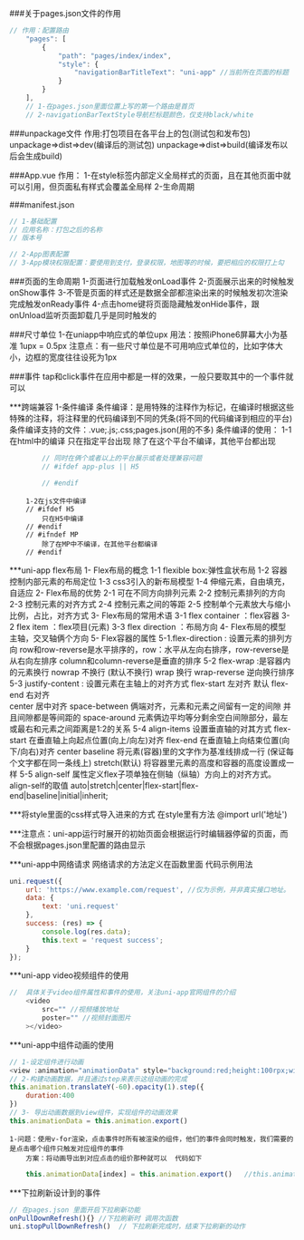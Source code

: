 ###关于pages.json文件的作用
```js
// 作用：配置路由
	"pages": [
		{
			"path": "pages/index/index",
			"style": {
				"navigationBarTitleText": "uni-app" //当前所在页面的标题
			}
		}
	],
	// 1-在pages.json里面位置上写的第一个路由是首页
    // 2-navigationBarTextStyle导航栏标题颜色，仅支持black/white
```

###unpackage文件
作用:打包项目在各平台上的包(测试包和发布包)
unpackage=>dist=>dev(编译后的测试包)
unpackage=>dist=>build(编译发布以后会生成build)

###App.vue
作用：
    1-在style标签内部定义全局样式的页面，且在其他页面中就可以引用，但页面私有样式会覆盖全局样
    2-生命周期

###manifest.json
```js
// 1-基础配置
// 应用名称：打包之后的名称
// 版本号

// 2-App图表配置
// 3-App模块权限配置：要使用到支付，登录权限，地图等的时候，要把相应的权限打上勾
```

###页面的生命周期
1-页面进行加载触发onLoad事件
2-页面展示出来的时候触发onShow事件
3-不管是页面的样式还是数据全部都渲染出来的时候触发初次渲染完成触发onReady事件
4-点击home键将页面隐藏触发onHide事件，跟onUnload监听页面卸载几乎是同时触发的


###尺寸单位
1-在uniapp中响应式的单位upx
	用法：按照iPhone6屏幕大小为基准 1upx = 0.5px
	注意点：有一些尺寸单位是不可用响应式单位的，比如字体大小，边框的宽度往往设死为1px

###事件
tap和click事件在应用中都是一样的效果，一般只要取其中的一个事件就可以


***跨端兼容
	1-条件编译
	条件编译：是用特殊的注释作为标记，在编译时根据这些特殊的注释，将注释里的代码编译到不同的凭条(将不同的代码编译到相应的平台)
	条件编译支持的文件：.vue;.js;.css;pages.json(用的不多)
	条件编译的使用：
		1-1在html中的编译
		<!-- #ifdef app-plus -->
			只在指定平台出现
		<!-- #endif -->
		<!-- #ifndef app-plus -->
			除了在这个平台不编译，其他平台都出现
		<!-- #endif -->
```js
		// 同时在俩个或者以上的平台展示或者处理兼容问题
		// #ifdef app-plus || H5

		// #endif
```
		1-2在js文件中编译
		// #ifdef H5
			只在H5中编译
		// #endif
		// #ifndef MP
			除了在MP中不编译，在其他平台都编译
		// #endif

***uni-app flex布局
	1- Flex布局的概念
		1-1 flexible box:弹性盒状布局
		1-2 容器控制内部元素的布局定位
		1-3 css3引入的新布局模型
		1-4 伸缩元素，自由填充，自适应
	2- Flex布局的优势
		2-1 可在不同方向排列元素
		2-2 控制元素排列的方向
		2-3 控制元素的对齐方式
		2-4 控制元素之间的等距
		2-5 控制单个元素放大与缩小比例，占比，对齐方式
	 3- Flex布局的常用术语
	 	3-1 flex container ：flex容器
		3-2 flex item ：flex项目(元素)
		3-3 flex direction ：布局方向
	4- Flex布局的模型
		主轴，交叉轴俩个方向
	5- Flex容器的属性
		5-1.flex-direction : 设置元素的排列方向
			row和row-reverse是水平排序的，row：水平从左向右排序，row-reverse是从右向左排序
			column和column-reverse是垂直的排序
		5-2 flex-wrap :是容器内的元素换行
				nowrap 不换行 (默认不换行)
				wrap 换行	
				wrap-reverse 逆向换行排序
		5-3 justify-content : 设置元素在主轴上的对齐方式
				flex-start 左对齐 默认
				flex-end   右对齐	
				center	   居中对齐
				space-between 俩端对齐，元素和元素之间留有一定的间隙 并且间隙都是等间距的
				space-around  元素俩边平均等分剩余空白间隙部分，最左或最右和元素之间距离是1:2的关系
		5-4 align-items 设置垂直轴的对其方式
				flex-start	在垂直轴上向起点位置(向上/向左)对齐
				flex-end	在垂直轴上向结束位置(向下/向右)对齐
				center
				baseline  将元素(容器)里的文字作为基准线排成一行 (保证每个文字都在同一条线上)
				stretch(默认) 将容器里元素的高度和容器的高度设置成一样
		5-5 align-self 属性定义flex子项单独在侧轴（纵轴）方向上的对齐方式。
					align-self的取值 auto|stretch|center|flex-start|flex-end|baseline|initial|inherit;
		

***将style里面的css样式导入进来的方式 在style里有方法
	@import url('地址')

***注意点：uni-app运行时展开的初始页面会根据运行时编辑器停留的页面，而不会根据pages.json里配置的路由显示

***uni-app中网络请求
	网络请求的方法定义在函数里面
	代码示例用法
```js
uni.request({
    url: 'https://www.example.com/request', //仅为示例，并非真实接口地址。
    data: {
        text: 'uni.request'
    },
    success: (res) => {
        console.log(res.data);
        this.text = 'request success';                
    }
});
```

***uni-app video视频组件的使用
```js
// 	具体关于video组件属性和事件的使用，关注uni-app官网组件的介绍
	<video
		src="" //视频播放地址
		poster="" //视频封面图片
	></video>
```


***uni-app中组件动画的使用
```js
// 1-设定组件进行动画
<view :animation="animationData" style="background:red;height:100rpx;width:100rpx"></view>
// 2-构建动画数据，并且通过step来表示这组动画的完成
this.animation.translateY(-60).opacity(1).step({
	duration:400
})
// 3- 导出动画数据到view组件，实现组件的动画效果
this.animationData = this.animation.export()
```

	1-问题：使用v-for渲染，点击事件时所有被渲染的组件，他们的事件会同时触发，我们需要的是点击哪个组件只触发对应组件的事件
		方案：将动画导出到对应点击的组价那种就可以  代码如下
```js
	this.animationData[index] = this.animation.export()   //this.animationData[index] 对应点击时的组件
```


***下拉刷新设计到的事件
```js
// 在pages.json 里面开启下拉刷新功能
onPullDownRefresh(){} //下拉刷新时 调用次函数
uni.stopPullDownRefresh()  // 下拉刷新完成时，结束下拉刷新的动作
```